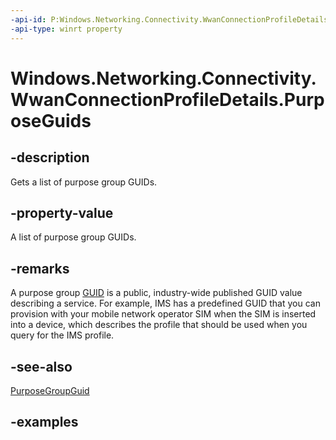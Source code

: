 ```yaml
---
-api-id: P:Windows.Networking.Connectivity.WwanConnectionProfileDetails.PurposeGuids
-api-type: winrt property
---
```


<!-- Property syntax.
public IVectorView<Guid> PurposeGuids { get; }
-->

# Windows.Networking.Connectivity.WwanConnectionProfileDetails.PurposeGuids

## -description
Gets a list of purpose group GUIDs.

## -property-value
A list of purpose group GUIDs.

## -remarks
A purpose group [GUID](/windows/win32/api/guiddef/ns-guiddef-guid) is a public, industry-wide published GUID value describing a service. For example, IMS has a predefined GUID that you can provision with your mobile network operator SIM when the SIM is inserted into a device, which describes the profile that should be used when you query for the IMS profile.

## -see-also
[PurposeGroupGuid](https://docs.microsoft.com/previous-versions/windows/desktop/legacy/mt243429(v=vs.85))

## -examples
